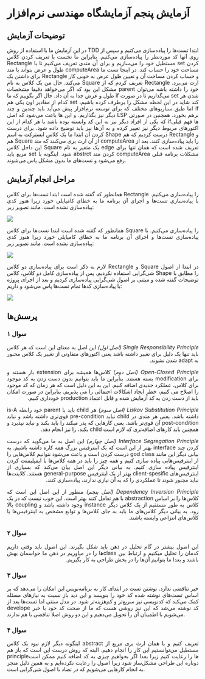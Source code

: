 # آزمایش پنجم آزمایشگاه مهندسی نرم‌افزار
## توضیحات آزمایش


<p align="justify">
در این آزمایش ما با استفاده از روش TDD ابتدا تست‌ها را پیاده‌سازی می‌کنیم و سپس از روی آنها کد موردنظر را پیاده‌سازی می‌کنیم. بنابراین ما
 نخست با تعریف کردن کلاس Rectangle مستطیل خود را می‌سازیم و برای آن متدی تعریف می‌کنیم تا با set کردن طول و عرض بتواند با متد computeArea مساحت خود را حساب کند.
در اینجا تست ما برای داشتن یک Rectangle و حساب کردن مساحت آن و تعیین طول عرض به خوبی کار می‌کند.
حال من یک کلاس به نام Square تعریف کردم که از Rectangle ارث می‌برد. مشکل این بود که اگر می‌خواهد دقیقا مشخصات parent خود را داشته باشه می‌توان طول و عرض جدا به آن داد. حال اگر بگوییم که ما if می‌گذاریم تا در صورت set شدن هر کدام از مقادیر اون یکی هم set کند شاید در این لحظه مشکل را برطرف کرده باشیم، اما طبق سناریوهای مختلف که برای توسعه نرم‌افزار پیش می‌آید باید چندین و چند if دیگر نیز بگذاریم. و این ها باعث می‌شود که اصل LSP برهم بخورد. همچنین در صورتی که یکی از افراد دیگر نیز به این کد وابسته بوده باشد با هر کدام از این ifها فهم قبلی اکتورهای مربوط دیگر نیز تغییر کرده و به آن‌ها نیز باید توضیح داده شود.
برای درست کردن آن ابتدا ما یک کلاس ابسترکت به اسم Shape درست کردیم که هم Rectangle و هم Square از آن ارث بری می‌کنند که متد computeArea را باید پیاده‌سازی کنند.
بعد از این داخل کلاس Square یک متغیر به نام edge تعریف شده است که همان تنها برای مربع باید set شود. اینگونه با abstrct کردن متد computeArea مشکلات برنامه قبلی رفع می‌شود و تست‌های ما بدون مشکل پاس می‌شوند.
</p>

## مراحل انجام آزمایش

<p align="justify">
همانطور که گفته شده است ابتدا تست‌ها برای کلاس Rectangle را پیاده‌سازی می‌کنیم. با پیاده‌سازی تست‌ها و اجرای آن برنامه ما به خطای کامپایلی خورد زیرا هنوز کدی پیاده‌سازی نشده است. مانند تصویر
زیر:
</p>

![](https://user-images.githubusercontent.com/59199865/236396492-7e56d636-cb51-49de-bf34-5998e83182ea.png)

<p align="justify">
همانطور که گفته شده است ابتدا تست‌ها برای کلاس Square را پیاده‌سازی می‌کنیم. با پیاده‌سازی تست‌ها و اجرای آن برنامه ما به خطای کامپایلی خورد زیرا هنوز کدی پیاده‌سازی نشده است. مانند تصویر
زیر:
</p>

![](https://user-images.githubusercontent.com/59199865/236396876-850810f6-0b92-419a-b440-4ca51da87ad8.png)
<p align="justify">
لازم به ذکر است برای پیاده‌سازی دو کلاس Rectangle و Square در ابتدا از اصول شی‌گرایی استفاده نکردیم. پس از پیاده‌سازی کامل
دو کلاس، کلاس Shape را مطابق با توضیحات گفته شده و مبتنی بر اصول شی‌گرایی 
پیاده‌سازی کردیم و بعد از اجرای پروژه با پیاده‌سازی کد‌ها تمام تست‌ها پاس می‌شود و داریم:
</p>

![](https://user-images.githubusercontent.com/59199865/236397972-25fd88fd-4234-4cba-a19f-0971e8ece365.png)

## پرسش‌ها
### سوال ۱
<p dir="rtl" align="justify">
<i>
Single Responsibility Principle (اصل اول)
</i>
این اصل به معنای این است که هر کلاس باید تنها یک دلیل برای تغییر داشته باشد یعنی اکتورهای متفاوتی از تغییر یک کلاس محبور به adapt شدن نشوند.
</p>
<p dir="rtl" align="justify">
<i>
Open-Closed Principle (اصل دوم)
</i>
کلاس‌ها 
همیشه برای extension باز هستند و برای modification بسته هستند.
بنابراین
ما باید بتوانیم بدون دست زدن به کد موجود برای کلاس، عملکرد جدیدی اضافه کنیم. این
به این دلیل است که هر زمان که کد موجود را اصلاح می کنیم، خطر ایجاد اشکالات احتمالی را می پذیریم. بنابراین 
در صورت امکان باید از دست زدن به کد آزمایش شده و قابل اعتماد production خودداری کنیم.
</p>
<p dir="rtl" align="justify">
<i>
Liskov Substitution Principle (اصل سوم)
</i>
هر child باید با parent خود رابطه is-A داشته باشد. یعنی هر متدی در child نباید pre-condition قوی‌تری
داشته باشد و نباید post-condition آن قوی‌تر باشد. یعنی کارهایی که پدر میکند
را باید بکند و نباید نپذیرد و همچنین باید کارهای اضافه‌تری که لازم است child بکند، را نیز انجام دهد.
</p>

<p dir="rtl" align="justify">
<i>
Interface Segregation Principle (اصل چهارم)
</i>
این اصل به ما می‌گوید که درست کردن چند interface بهتر از این است که یک اینترفیس بزرگ
همه کاره داشته باشیم. به بیانی دیگر این مانند god class درست کردن است و باعث می‌شود نتوانیم کلاس‌هایی را از اینترفیس‌هایی پیاده سازی کنیم
و همه چیز را باید در همه کلاس‌ها
با ایمپلیمنت کردن اینترفیس پیاده سازی کنیم. به بیانی دیگر
این اصل بیان می‌کند که بسیاری از اینترفیس‌های client-spesific بهتر
از یک اینترفیس general-purpose هستند. کلاینت‌ها نباید مجبور شوند تا عملکردی را که به آن نیازی ندارند، پیاده‌سازی کنند.
</p>

<p dir="rtl" align="justify">
<i>
Dependency Inversion Principle  (اصل پنجم)
</i>
منظور از این اصل این است که کلاس‌ها را بر اساس abstraction با هم تعامل کنند بهتر است. این خوب نیست که
در یک کلاس به طور مستقیم از یک کلاس دیگر instance وجود داشته باشد و coupling بالا رود.
به بیانی دیگر کلاس‌های ما باید به جای کلاس‌ها و توابع مشخص به اینترفیس‌ها یا کلاس‌های انتزاعی وابسته باشند.
</p>

### سوال ۲
<p align="justify" dir="rtl">
این اصول بیشتر
در گام تحلیل
در ذهن باید شکل بگیرند. این اصول باید وقتی داریم کدمان را تحلیل میکنیم و ارتباط بین classها را در میاوریم در ذهن ما حواسمان بهش باشند 
و بعدا ما بتوانیم آن‌ها را در بخش 
طراحی به کار بگیریم.
</p>

### سوال ۳
<p align="justify">
خیر تناقضی ندارد. نوشتن تست در ابتدای کار به برنامه‌نویس
این امکان را می‌دهد که بر اساس تست‌های نوشته شده کد خود را بنویسد و این دید باز نسبت
به نیاز‌های مسئله کمک می‌کند که کد‌نویسی نیز سریع‌تر و کم‌هزینه‌تر شود.
در مدل سنتی اما تست‌ها بعد از develope کد نوشته می‌شد که این نیز روشی هست که ما از صحت کد خود 
با خبر می‌شویم با اطمینان آن را تحویل می‌دهیم و این دو روش اصلا تناقضی با هم ندارند.
</p>


### سوال ۴
<p align="justify">
اینگونه دیگر لازم نبود یک کلاس abstract تعریف کنیم و با همان ارث بری مربع
از مستطیل
می‌توانستیم این کار را انجام د‌هیم. البته که روش درست این است که باز هم principleها را رعایت کنیم زیرا بعدا اگر بخواهیم چیزی به کد اضافه کنیم
ممکن است دوباره این طراحی مشکل‌ساز شود زیرا اصول را رعایت نکرده‌ایم و به همین دلیل منجر به انجام کارهایی می‌شویم که در تضاد با اصول شی‌گرایی است.
</p>

